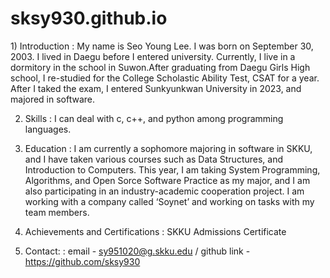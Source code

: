 # sksy930.github.io

1﻿) Introduction
: My name is Seo Young Lee. I was born on September 30, 2003. I lived in Daegu before I entered university. Currently, I live in a dormitory in the school in Suwon.After graduating from Daegu Girls High school, I re-studied for the College Scholastic Ability Test, CSAT for a year. After I taked the exam, I entered Sunkyunkwan University in 2023, and majored in software.

2) Skills
: I can deal with c, c++, and python among programming languages.

3) Education
: I am currently a sophomore majoring in software in SKKU, and I have taken various courses such as Data Structures, and Introduction to Computers. This year, I am taking System Programming, Algorithms, and Open Sorce Software Practice as my major, and I am also participating in an industry-academic cooperation project. I am working with a company called ‘Soynet’ and working on tasks with my team members.

4) Achievements and Certifications
: SKKU Admissions Certificate

5) Contact: 
: email - sy951020@g.skku.edu / github link - https://github.com/sksy930

